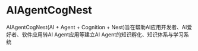 # AIAgentCogNest
AIAgentCogNest(AI + Agent + Cognition + Nest)旨在帮助AI应用开发者、AI爱好者、软件应用转AI Agent应用等建立AI  Agent的知识孵化、知识体系与学习系统
